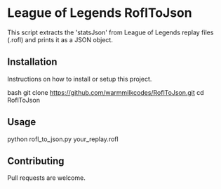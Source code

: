 # League of Legends RoflToJson

This script extracts the 'statsJson' from League of Legends replay files (.rofl) and prints it as a JSON object.

## Installation

Instructions on how to install or setup this project.

bash
git clone https://github.com/warmmilkcodes/RoflToJson.git
cd RoflToJson

## Usage

python rofl_to_json.py your_replay.rofl

## Contributing 

Pull requests are welcome.

